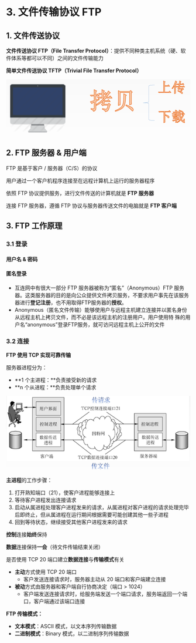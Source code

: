 # 3. 文件传输协议 FTP

## 1. 文件传送协议

**文件传送协议 FTP（File Transfer Protocol）**：提供不同种类主机系统（硬、软件体系等都可以不同）之间的文件传输能力

**简单文件传送协议 TFTP（Trivial File Transfer Protocol）**

![](../.gitbook/assets/image%20%28228%29.png)

## 2. FTP 服务器 & 用户端

FTP 是基于客户 / 服务器（C/S）的协议

用户通过一个客户机程序连接至在远程计算机上运行的服务器程序

依照 FTP 协议提供服务，进行文件传送的计算机就是 **FTP 服务器**

连接 FTP 服务器，遵循 FTP 协议与服务器传送文件的电脑就是 **FTP 客户端**

## 3. FTP 工作原理

### 3.1 登录

#### 用户名 & 密码

#### 匿名登录

* 互连网中有很大一部分 FTP 服务器被称为“匿名”（Anonymous）FTP 服务器。这类服务器的目的是向公众提供文件拷贝服务，不要求用户事先在该服务器进行**登记注册**，也不用取得FTP服务器的**授权**。 
* Anonymous（匿名文件传输）能够使用户与远程主机建立连接并以匿名身份从远程主机上拷贝文件，而不必是该远程主机的注册用户。用户使用特 殊的用户名“anonymous”登录FTP服务，就可访问远程主机上公开的文件

### 3.2 连接

**FTP 使用 TCP 实现可靠传输**

服务器进程分为：

* **1 个主进程：**负责接受新的请求
* **n 个从进程：**负责处理单个请求

![](../.gitbook/assets/image%20%28227%29.png)

**主进程**的工作步骤：

1. 打开熟知端口（21），使客户进程能够连接上
2. 等待客户进程发出连接请求
3. 启动从属进程处理客户进程发来的请求，从属进程对客户进程的请求处理完毕后即终止，但从属进程在运行期间根据需要可能创建其他一些子进程
4. 回到等待状态，继续接受其他客户进程发来的请求

**控制**连接**始终**保持

**数据**连接保持**一会**（待文件传输结束关闭）

是否使用 TCP 20 端口建立**数据连接**与**传输模式**有关

* **主动**方式使用 TCP 20 端口
  * 客户发送连接请求时，服务器主动从 20 端口和客户端建立连接
* **被动**方式由服务器和客户端自行协商决定（端口 &gt; 1024）
  * 客户端发送连接请求时，给服务端发送一个端口请求，服务端返回一个端口，客户端通过该端口连接

**FTP 传输模式：**

* **文本模式**：ASCII 模式，以文本序列传输数据
* **二进制模式**：Binary 模式，以二进制序列传输数据

